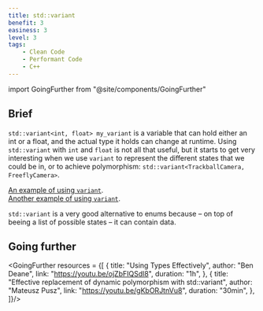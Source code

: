 ```yaml
---
title: std::variant
benefit: 3
easiness: 3
level: 3
tags:
    - Clean Code
    - Performant Code
    - C++
---
```

import GoingFurther from "@site/components/GoingFurther"

## Brief

`std::variant<int, float> my_variant` is a variable that can hold either an int or a float, and the actual type it holds can change at runtime. Using `std::variant` with `int` and `float` is not all that useful, but it starts to get very interesting when we use `variant` to represent the different states that we could be in, or to achieve polymorphism: `std::variant<TrackballCamera, FreeflyCamera>`.

[An example of using `variant`](https://youtu.be/ojZbFIQSdl8?t=933).<br/>
[Another example of using `variant`](https://youtu.be/ojZbFIQSdl8?t=1128).

`std::variant` is a very good alternative to enums because – on top of beeing a list of possible states – it can contain data.

## Going further

<GoingFurther resources = {[
    {
        title: "Using Types Effectively",
        author: "Ben Deane",
        link: "https://youtu.be/ojZbFIQSdl8",
        duration: "1h",
    },
    {
        title: "Effective replacement of dynamic polymorphism with std::variant",
        author: "Mateusz Pusz",
        link: "https://youtu.be/gKbORJtnVu8",
        duration: "30min",
    },
]}/>